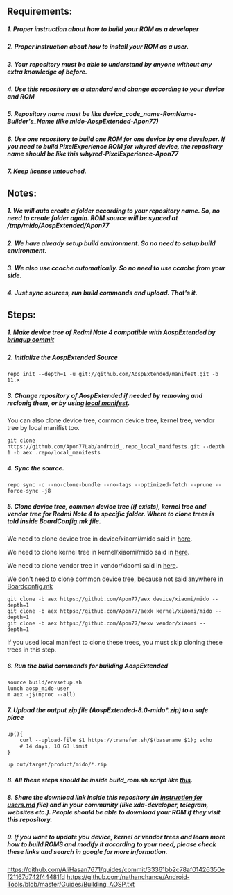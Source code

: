 ## Requirements:
##### 1. Proper instruction about how to build your ROM as a developer
##### 2. Proper instruction about how to install your ROM as a user.
##### 3. Your repository must be able to understand by anyone without any extra knowledge of before.
##### 4. Use this repository as a standard and change according to your device and ROM
##### 5. Repository name must be like device_code_name-RomName-Builder's_Name (like mido-AospExtended-Apon77)
##### 6. Use one repository to build one ROM for one device by one developer. If you need to build PixelExperience ROM for whyred device, the repository name should be like this whyred-PixelExperience-Apon77
##### 7. Keep license untouched.

## Notes:
##### 1. We will auto create a folder according to your repository name. So, no need to create folder again. ROM source will be synced at /tmp/mido/AospExtended/Apon77
##### 2. We have already setup build environment. So no need to setup build environment. 
##### 3. We also use ccache automatically. So no need to use ccache from your side.
##### 4. Just sync sources, run build commands and upload. That's it.

## Steps:
##### 1. Make device tree of Redmi Note 4 compatible with AospExtended by [bringup commit](https://github.com/Apon77/aex/commit/7b64c1c6cc477ea44e50664e4e9c6739ffcd7054)
##### 2. Initialize the AospExtended Source

`repo init --depth=1 -u git://github.com/AospExtended/manifest.git -b 11.x`

##### 3. Change repository of AospExtended if needed by removing and reclonig them, or by using [local manifest](https://forum.xda-developers.com/t/learn-about-the-repo-tool-manifests-and-local-manifests-and-5-important-tips.2329228/).

You can also clone device tree, common device tree, kernel tree, vendor tree by local manifist too.

`git clone https://github.com/Apon77Lab/android_.repo_local_manifests.git --depth 1 -b aex .repo/local_manifests`

##### 4. Sync the source.

`repo sync -c --no-clone-bundle --no-tags --optimized-fetch --prune --force-sync -j8`

##### 5. Clone device tree, common device tree (if exists), kernel tree and vendor tree for Redmi Note 4 to specific folder. Where to clone trees is told inside BoardConfig.mk file.

We need to clone device tree in device/xiaomi/mido said in [here](https://github.com/Apon77/aex/blob/aex/BoardConfig.mk#L17).

We need to clone kernel tree in kernel/xiaomi/mido said in [here](https://github.com/Apon77/aex/blob/aex/BoardConfig.mk#L48).

We need to clone vendor tree in vendor/xiaomi said in [here](https://github.com/Apon77/aex/blob/aex/BoardConfig.mk#L167).

We don't need to clone common device tree, because not said anywhere in [Boardconfig.mk](https://github.com/Apon77/aex/blob/aex/BoardConfig.mk)

```
git clone -b aex https://github.com/Apon77/aex device/xiaomi/mido --depth=1
git clone -b aex https://github.com/Apon77/aexk kernel/xiaomi/mido --depth=1
git clone -b aex https://github.com/Apon77/aexv vendor/xiaomi --depth=1
```

If you used local manifest to clone these trees, you must skip cloning these trees in this step.

##### 6. Run the build commands for building AospExtended

```
source build/envsetup.sh
lunch aosp_mido-user
m aex -j$(nproc --all)
```

##### 7. Upload the output zip file (AospExtended-8.0-mido*.zip) to a safe place
```
up(){
	curl --upload-file $1 https://transfer.sh/$(basename $1); echo
	# 14 days, 10 GB limit
}

up out/target/product/mido/*.zip
```
##### 8. All these steps should be inside build_rom.sh script like [this](https://github.com/Mr-Beast77Lab/mido-AospExtended-Apon77/blob/main/build_rom.sh).
##### 8. Share the download link inside this repository (in [Instruction for users.md](https://github.com/Mr-Beast77Lab/mido-AospExtended-Apon77/blob/main/Instructions%20for%20users.md#1-download-latest-rom-zip-file) file) and in your community (like xda-developer, telegram, websites etc.). People should be able to download your ROM if they visit this repository.
##### 9. If you want to update you device, kernel or vendor trees and learn more how to build ROMS and modify it according to your need, please check these links and search in google for more information.
https://github.com/AliHasan7671/guides/commit/33361bb2c78af01426350ef21167d742f44481fd
https://github.com/nathanchance/Android-Tools/blob/master/Guides/Building_AOSP.txt


